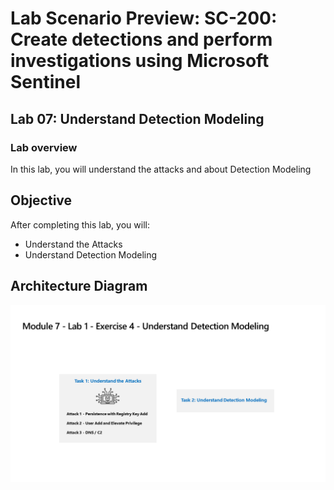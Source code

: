 # Lab Scenario Preview: SC-200: Create detections and perform investigations using Microsoft Sentinel
## Lab 07: Understand Detection Modeling
### Lab overview

In this lab, you will understand the attacks and about Detection Modeling

## Objective
  
After completing this lab, you will:

- Understand the Attacks
- Understand Detection Modeling
    
## Architecture Diagram

 ![](media/SC-200-Lab_Diagrams_Mod7_L1_Ex4.png)

